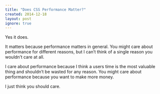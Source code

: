 ```yaml
---
title: "Does CSS Performance Matter?"
created: 2014-12-18
layout: post
ignore: true
---
```


Yes it does.

It matters because performance matters in general. You might care about
performance for different reasons, but I can’t think of a single reason you
wouldn’t care at all.

I care about performance because I think a users time is the most valuable
thing and shouldn’t be wasted for any reason. You might care about
performance because you want to make more money.

I just think you should care.
